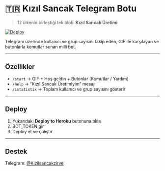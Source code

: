 # 🇹🇷 Kızıl Sancak Telegram Botu

> 12 ülkenin birleştiği tek blok: **Kızıl Sancak Üretimi**

[![Deploy](https://www.herokucdn.com/deploy/button.svg)](https://heroku.com/deploy?template=https://github.com/Hunlar/BRY)

Telegram üzerinde kullanıcı ve grup sayısını takip eden, GIF ile karşılayan ve butonlarla komutlar sunan milli bot.

---

## Özellikler

- `/start` → GIF + Hoş geldin + Butonlar (Komutlar / Yardım)
- `/help` → “Kızıl Sancak Üretimiyim” mesajı
- `/istatistik` → Toplam kullanıcı ve grup sayısını gösterir

---

## Deploy

1. Yukarıdaki **Deploy to Heroku** butonuna tıkla
2. BOT_TOKEN gir
3. Deploy et ve çalıştır

---

## Destek

Telegram: [@Kizilsancakzirve](https://t.me/Kizilsancakzirve)
